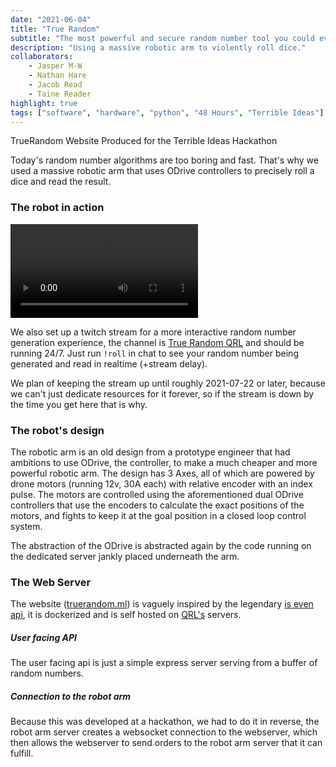 ```yaml
---
date: "2021-06-04"
title: "True Random"
subtitle: "The most powerful and secure random number tool you could ever want."
description: "Using a massive robotic arm to violently roll dice."
collaborators:
    - Jasper M-W
    - Nathan Hare
    - Jacob Read
    - Taine Reader
highlight: true
tags: ["software", "hardware", "python", "48 Hours", "Terrible Ideas"]
---
```

<script lang="ts">
    import TwitchStream from "$md/TwitchStream.svelte";
    import MarkdownLink from "$md/MarkdownLink.svelte";
</script>


<MarkdownLink href="https://tr.host.qrl.nz/" color="#0c60ce">TrueRandom Website</MarkdownLink>
<MarkdownLink href="https://terriblehack.com/">Produced for the Terrible Ideas Hackathon</MarkdownLink>


Today's random number algorithms are too boring and fast. That's why we used a massive robotic arm that uses ODrive controllers to precisely roll a dice and read the result.

### The robot in action
![The Robot:large](./preview.mp4)


We also set up a twitch stream for a more interactive random number generation experience, the channel is [True Random QRL](https://twitch.tv/truerandomqrl) and should be running 24/7. Just run `!roll` in chat to see your random number being generated and read in realtime (+stream delay).

<TwitchStream channelName="truerandomqrl"/>

We plan of keeping the stream up until roughly 2021-07-22 or later, because we can't just dedicate resources for it forever, so if the stream is down by the time you get here that is why.

### The robot's design

The robotic arm is an old design from a prototype engineer that had ambitions to use ODrive, the controller, to make a much cheaper and more powerful robotic arm. The design has 3 Axes, all of which are powered by drone motors (running 12v, 30A each) with relative encoder with an index pulse. The motors are controlled using the aforementioned dual ODrive controllers that use the encoders to calculate the exact positions of the motors, and fights to keep it at the goal position in a closed loop control system.

The abstraction of the ODrive is abstracted again by the code running on the dedicated server jankly placed underneath the arm.

### The Web Server

The website ([truerandom.ml](https://truerandom.ml/)) is vaguely inspired by the legendary [is even api](https://isevenapi.xyz/), it is dockerized and is self hosted on [QRL's](https://qrl.nz) servers.

##### User facing API

The user facing api is just a simple express server serving from a buffer of random numbers.

##### Connection to the robot arm

Because this was developed at a hackathon, we had to do it in reverse, the robot arm server creates a websocket connection to the webserver, which then allows the webserver to send orders to the robot arm server that it can fulfill.